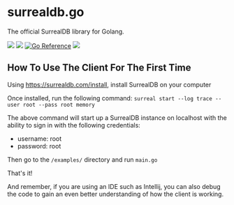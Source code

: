 # surrealdb.go

The official SurrealDB library for Golang.

[![](https://img.shields.io/badge/status-beta-ff00bb.svg?style=flat-square)](https://github.com/surrealdb/surrealdb.go) [![](https://img.shields.io/badge/docs-view-44cc11.svg?style=flat-square)](https://surrealdb.com/docs/integration/libraries/golang) [![Go Reference](https://pkg.go.dev/badge/github.com/surrealdb/surrealdb.go.svg)](https://pkg.go.dev/github.com/surrealdb/surrealdb.go) [![](https://img.shields.io/badge/license-Apache_License_2.0-00bfff.svg?style=flat-square)](https://github.com/surrealdb/surrealdb.go)

## How To Use The Client For The First Time

Using https://surrealdb.com/install, install SurrealDB on your computer

Once installed, run the following command:
```surreal start --log trace --user root --pass root memory```

The above command will start up a SurrealDB instance on localhost with the ability to sign in with the following credentials:
* username: root
* password: root

Then go to the ```/examples/``` directory and run ```main.go```

That's it!

And remember, if you are using an IDE such as Intellij, you can also debug the code to gain an even better understanding of how the client is working.
